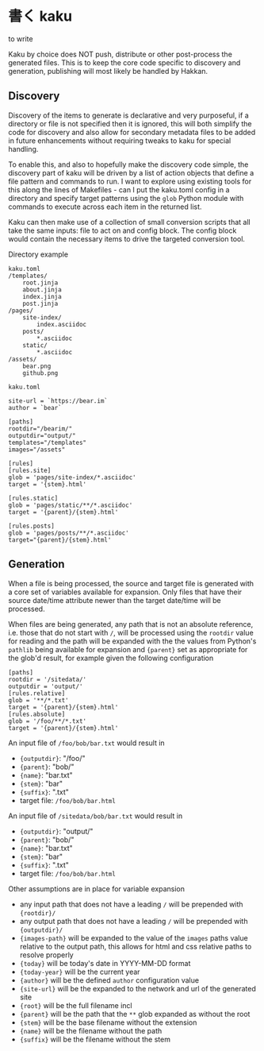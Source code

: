 # 書く kaku
to write 

Kaku by choice does NOT push, distribute or other post-process the generated files. This is to keep the core code specific to discovery and generation, publishing will most likely be handled by Hakkan.

## Discovery
Discovery of the items to generate is declarative and very purposeful, if a directory or file is not specified then it is ignored, this will both simplify the code for discovery and also allow for secondary metadata files to be added in future enhancements without requiring tweaks to kaku for special handling.

To enable this, and also to hopefully make the discovery code simple, the discovery part of kaku will be driven by a list of action objects that define a file pattern and commands to run. I want to explore using existing tools for this along the lines of Makefiles - can I put the kaku.toml config in a directory and specify target patterns using the `glob` Python module with commands to execute across each item in the returned list.

Kaku can then make use of a collection of small conversion scripts that all take the same inputs: file to act on and config block. The config block would contain the necessary items to drive the targeted conversion tool.

Directory example
```
kaku.toml
/templates/
    root.jinja
    about.jinja
    index.jinja
    post.jinja
/pages/
    site-index/
        index.asciidoc
    posts/
        *.asciidoc
    static/
        *.asciidoc
/assets/
    bear.png
    github.png
```

`kaku.toml`
```
site-url = `https://bear.im`
author = `bear`

[paths]
rootdir="/bearim/"
outputdir="output/"
templates="/templates"
images="/assets"

[rules]
[rules.site]
glob = 'pages/site-index/*.asciidoc'
target = '{stem}.html'

[rules.static]
glob = 'pages/static/**/*.asciidoc'
target = '{parent}/{stem}.html'

[rules.posts]
glob = 'pages/posts/**/*.asciidoc'
target="{parent}/{stem}.html'
```

## Generation
When a file is being processed, the source and target file is generated with a core set of variables available for expansion. Only files that have their source date/time attribute newer than the target date/time will be processed.

When files are being generated, any path that is not an absolute reference, i.e. those that do not start with `/`, will be processed using the `rootdir` value for reading and the path will be expanded with the the values from Python's `pathlib` being available for expansion and `{parent}` set as appropriate for the glob'd result, for example given the following configuration

```
[paths]
rootdir = '/sitedata/'
outputdir = 'output/'
[rules.relative]
glob = '**/*.txt'
target = '{parent}/{stem}.html'
[rules.absolute]
glob = '/foo/**/*.txt'
target = '{parent}/{stem}.html'
```

An input file of `/foo/bob/bar.txt` would result in
 - `{outputdir}`: "/foo/"
 - `{parent}`: "bob/"
 - `{name}`: "bar.txt"
 - `{stem}`: "bar"
 - `{suffix}`: ".txt"
 - target file: `/foo/bob/bar.html`

An input file of `/sitedata/bob/bar.txt` would result in
 - `{outputdir}`: "output/"
 - `{parent}`: "bob/"
 - `{name}`: "bar.txt"
 - `{stem}`: "bar"
 - `{suffix}`: ".txt"
 - target file: `/foo/bob/bar.html`

Other assumptions are in place for variable expansion
 - any input path that does not have a leading `/` will be prepended with `{rootdir}/`
 - any output path that does not have a leading `/` will be prepended with `{outputdir}/`
 - `{images-path}` will be expanded to the value of the `images` paths value relative to the output path, this allows for html and css relative paths to resolve properly
 - `{today}` will be today's date in YYYY-MM-DD format
 - `{today-year}` will be the current year
 - `{author}` will be the defined `author` configuration value
 - `{site-url}` will be the expanded to the network and url of the generated site
 - `{root}` will be the full filename incl
 - `{parent}` will be the path that the `**` glob expanded as without the root
 - `{stem}` will be the base filename without the extension
 - `{name}` will be the filename without the path
 - `{suffix}` will be the filename without the stem
